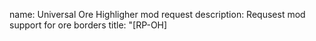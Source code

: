 name: Universal Ore Highligher mod request
description: Requsest mod support for ore borders
title: "[RP-OH] <title here>"
labels: ["Type: enhancement", "Project type: Resource pack", "Project: OreBorders"]
body:
  - type: input
    id: modlink
    attributes:
      label: Link to requested mod
      placeholder: https://curseforge/minecraft/...
    validations:
      required: true
  - type: textarea
    id: additional
    attributes:
      label: Any other info?
      value: | 
        ...
    validations:
      required: true
  - type: checkboxes
    id: check
    attributes:
      label: Little checking
      options:
        - label: I checked [issues](https://github.com/StoryAnvil/ResourcesAndIssues/issues) for duplicates
          required: true
  - type: markdown
    attributes:
      value: |
        Thanks for requesting feature!
